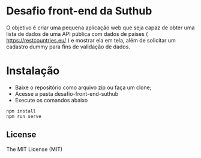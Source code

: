 # Desafio front-end da Suthub
O objetivo é criar uma pequena aplicação web que seja capaz de obter uma lista de dados de uma API pública com dados de países ( https://restcountries.eu/ ) e mostrar ela em tela, além de solicitar um cadastro dummy para fins de validação de dados.

# Instalação

- Baixe o repositório como arquivo zip ou faça um clone;
- Acesse a pasta desafio-front-end-suthub
- Execute os comandos abaixo
```
npm install
npm run serve
```
## License

The MIT License (MIT)
